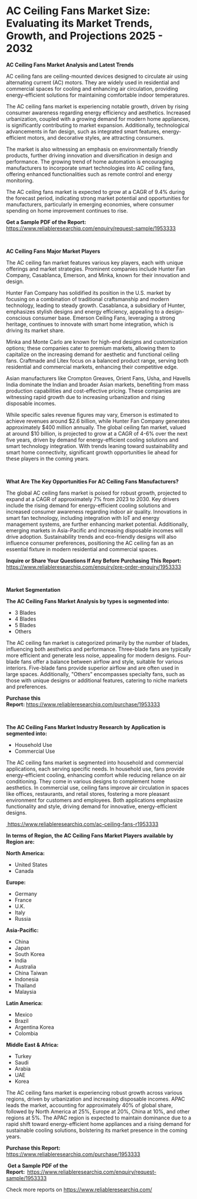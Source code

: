 <p><h1>AC Ceiling Fans Market Size: Evaluating its Market Trends, Growth, and Projections 2025 - 2032</h1></p><p><strong>AC Ceiling Fans Market Analysis and Latest Trends</strong></p>
<p><p>AC ceiling fans are ceiling-mounted devices designed to circulate air using alternating current (AC) motors. They are widely used in residential and commercial spaces for cooling and enhancing air circulation, providing energy-efficient solutions for maintaining comfortable indoor temperatures.</p><p>The AC ceiling fans market is experiencing notable growth, driven by rising consumer awareness regarding energy efficiency and aesthetics. Increased urbanization, coupled with a growing demand for modern home appliances, is significantly contributing to market expansion. Additionally, technological advancements in fan design, such as integrated smart features, energy-efficient motors, and decorative styles, are attracting consumers.</p><p>The market is also witnessing an emphasis on environmentally friendly products, further driving innovation and diversification in design and performance. The growing trend of home automation is encouraging manufacturers to incorporate smart technologies into AC ceiling fans, offering enhanced functionalities such as remote control and energy monitoring.</p><p>The AC ceiling fans market is expected to grow at a CAGR of 9.4% during the forecast period, indicating strong market potential and opportunities for manufacturers, particularly in emerging economies, where consumer spending on home improvement continues to rise.</p></p>
<p><strong>Get a Sample PDF of the Report:&nbsp;</strong> <a href="https://www.reliableresearchiq.com/enquiry/request-sample/1953333?utm_campaign=3026&utm_medium=2&utm_source=Github&utm_content=ia&utm_term=04042025&utm_id=ac-ceiling-fans">https://www.reliableresearchiq.com/enquiry/request-sample/1953333</a></p>
<p>&nbsp;</p>
<p><strong>AC Ceiling Fans Major Market Players</strong></p>
<p><p>The AC ceiling fan market features various key players, each with unique offerings and market strategies. Prominent companies include Hunter Fan Company, Casablanca, Emerson, and Minka, known for their innovation and design. </p><p>Hunter Fan Company has solidified its position in the U.S. market by focusing on a combination of traditional craftsmanship and modern technology, leading to steady growth. Casablanca, a subsidiary of Hunter, emphasizes stylish designs and energy efficiency, appealing to a design-conscious consumer base. Emerson Ceiling Fans, leveraging a strong heritage, continues to innovate with smart home integration, which is driving its market share.</p><p>Minka and Monte Carlo are known for high-end designs and customization options; these companies cater to premium markets, allowing them to capitalize on the increasing demand for aesthetic and functional ceiling fans. Craftmade and Litex focus on a balanced product range, serving both residential and commercial markets, enhancing their competitive edge.</p><p>Asian manufacturers like Crompton Greaves, Orient Fans, Usha, and Havells India dominate the Indian and broader Asian markets, benefiting from mass production capabilities and cost-effective pricing. These companies are witnessing rapid growth due to increasing urbanization and rising disposable incomes.</p><p>While specific sales revenue figures may vary, Emerson is estimated to achieve revenues around $2.6 billion, while Hunter Fan Company generates approximately $400 million annually. The global ceiling fan market, valued at around $10 billion, is projected to grow at a CAGR of 4-6% over the next five years, driven by demand for energy-efficient cooling solutions and smart technology integration. With trends leaning toward sustainability and smart home connectivity, significant growth opportunities lie ahead for these players in the coming years.</p></p>
<p>&nbsp;</p>
<p><strong>What Are The Key Opportunities For AC Ceiling Fans Manufacturers?</strong></p>
<p><p>The global AC ceiling fans market is poised for robust growth, projected to expand at a CAGR of approximately 7% from 2023 to 2030. Key drivers include the rising demand for energy-efficient cooling solutions and increased consumer awareness regarding indoor air quality. Innovations in smart fan technology, including integration with IoT and energy management systems, are further enhancing market potential. Additionally, emerging markets in Asia-Pacific and increasing disposable incomes will drive adoption. Sustainability trends and eco-friendly designs will also influence consumer preferences, positioning the AC ceiling fan as an essential fixture in modern residential and commercial spaces.</p></p>
<p><strong>Inquire or Share Your Questions If Any Before Purchasing This Report:</strong> <a href="https://www.reliableresearchiq.com/enquiry/pre-order-enquiry/1953333?utm_campaign=3026&utm_medium=2&utm_source=Github&utm_content=ia&utm_term=04042025&utm_id=ac-ceiling-fans">https://www.reliableresearchiq.com/enquiry/pre-order-enquiry/1953333</a></p>
<p>&nbsp;</p>
<p><strong>Market Segmentation</strong></p>
<p><strong>The AC Ceiling Fans Market Analysis by types is segmented into:</strong></p>
<p><ul><li>3 Blades</li><li>4 Blades</li><li>5 Blades</li><li>Others</li></ul></p>
<p><p>The AC ceiling fan market is categorized primarily by the number of blades, influencing both aesthetics and performance. Three-blade fans are typically more efficient and generate less noise, appealing for modern designs. Four-blade fans offer a balance between airflow and style, suitable for various interiors. Five-blade fans provide superior airflow and are often used in large spaces. Additionally, "Others" encompasses specialty fans, such as those with unique designs or additional features, catering to niche markets and preferences.</p></p>
<p><strong>Purchase this Report:&nbsp;</strong><a href="https://www.reliableresearchiq.com/purchase/1953333?utm_campaign=3026&utm_medium=2&utm_source=Github&utm_content=ia&utm_term=04042025&utm_id=ac-ceiling-fans">https://www.reliableresearchiq.com/purchase/1953333</a></p>
<p>&nbsp;</p>
<p><strong>The AC Ceiling Fans Market Industry Research by Application is segmented into:</strong></p>
<p><ul><li>Household Use</li><li>Commercial Use</li></ul></p>
<p><p>The AC ceiling fans market is segmented into household and commercial applications, each serving specific needs. In household use, fans provide energy-efficient cooling, enhancing comfort while reducing reliance on air conditioning. They come in various designs to complement home aesthetics. In commercial use, ceiling fans improve air circulation in spaces like offices, restaurants, and retail stores, fostering a more pleasant environment for customers and employees. Both applications emphasize functionality and style, driving demand for innovative, energy-efficient designs.</p></p>
<p><a href="https://www.reliableresearchiq.com/ac-ceiling-fans-r1953333?utm_campaign=3026&utm_medium=2&utm_source=Github&utm_content=ia&utm_term=04042025&utm_id=ac-ceiling-fans">&nbsp;https://www.reliableresearchiq.com/ac-ceiling-fans-r1953333</a></p>
<p><strong>In terms of Region, the AC Ceiling Fans Market Players available by Region are:</strong></p>
<p>
    <p> <strong> North America: </strong>
        <ul>
            <li>United States</li>
            <li>Canada</li>
        </ul>
        </p> 
    <p> <strong> Europe: </strong>
        <ul>
            <li>Germany</li>
            <li>France</li>
            <li>U.K.</li>
            <li>Italy</li>
            <li>Russia</li>
        </ul>
        </p> 
    <p> <strong> Asia-Pacific: </strong>
        <ul>
            <li>China</li>
            <li>Japan</li>
            <li>South Korea</li>
            <li>India</li>
            <li>Australia</li>
            <li>China Taiwan</li>
            <li>Indonesia</li>
            <li>Thailand</li>
            <li>Malaysia</li>
        </ul>
        </p> 
    <p> <strong> Latin America: </strong>
        <ul>
            <li>Mexico</li>
            <li>Brazil</li>
            <li>Argentina Korea</li>
            <li>Colombia</li>
        </ul>
        </p> 
    <p> <strong> Middle East & Africa: </strong>
        <ul>
            <li>Turkey</li>
            <li>Saudi</li>
            <li>Arabia</li>
            <li>UAE</li>
            <li>Korea</li>
        </ul>
    </p>
    </p>
<p><p>The AC ceiling fans market is experiencing robust growth across various regions, driven by urbanization and increasing disposable incomes. APAC leads the market, accounting for approximately 40% of global share, followed by North America at 25%, Europe at 20%, China at 10%, and other regions at 5%. The APAC region is expected to maintain dominance due to a rapid shift toward energy-efficient home appliances and a rising demand for sustainable cooling solutions, bolstering its market presence in the coming years.</p></p>
<p><strong>Purchase this Report: </strong><a href="https://www.reliableresearchiq.com/purchase/1953333?utm_campaign=3026&utm_medium=2&utm_source=Github&utm_content=ia&utm_term=04042025&utm_id=ac-ceiling-fans">https://www.reliableresearchiq.com/purchase/1953333</a></p>
<p>&nbsp;<strong>Get a Sample PDF of the Report:&nbsp;&nbsp;</strong><a href="https://www.reliableresearchiq.com/enquiry/request-sample/1953333?utm_campaign=3026&utm_medium=2&utm_source=Github&utm_content=ia&utm_term=04042025&utm_id=ac-ceiling-fans">https://www.reliableresearchiq.com/enquiry/request-sample/1953333</a></p>
<p><strong></strong></p>
<p>Check more reports on <a href="https://www.reliableresearchiq.com/?utm_campaign=3026&utm_medium=2&utm_source=Github&utm_content=ia&utm_term=04042025&utm_id=ac-ceiling-fans">https://www.reliableresearchiq.com/</a></p>